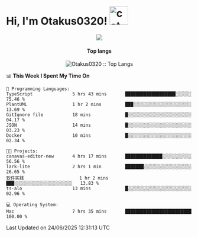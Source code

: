 <h1> Hi, I'm Otakus0320! <img src="https://media.giphy.com/media/mGcNjsfWAjY5AEZNw6/giphy.gif" width="50" alt="cat"></h1>

<p align="center"><a href="https://wakatime.com/@044d69d0-1253-4f60-96b6-5d19a0f9dde5"><img src="https://wakatime.com/badge/user/044d69d0-1253-4f60-96b6-5d19a0f9dde5.svg" /></a></p>

<h4 align="center">Top langs</h4>

<p align="center"><img src="https://github-readme-stats.vercel.app/api/top-langs/?username=Otakus0320&langs_count=10&theme=tokyonight&layout=compact&timestamp={{random_number}}" alt="Otakus0320 :: Top Langs" /></p>

<!--START_SECTION:waka-->
📊 **This Week I Spent My Time On** 

```text
💬 Programming Languages: 
TypeScript               5 hrs 43 mins       ███████████████████░░░░░░   75.46 % 
PlantUML                 1 hr 2 mins         ███░░░░░░░░░░░░░░░░░░░░░░   13.69 % 
GitIgnore file           18 mins             █░░░░░░░░░░░░░░░░░░░░░░░░   04.17 % 
JSON                     14 mins             █░░░░░░░░░░░░░░░░░░░░░░░░   03.23 % 
Docker                   10 mins             █░░░░░░░░░░░░░░░░░░░░░░░░   02.34 % 

🐱‍💻 Projects: 
canavas-editor-new       4 hrs 17 mins       ██████████████░░░░░░░░░░░   56.56 % 
lark-lite                2 hrs 1 min         ███████░░░░░░░░░░░░░░░░░░   26.65 % 
软件实践                     1 hr 2 mins         ███░░░░░░░░░░░░░░░░░░░░░░   13.83 % 
ts-alo                   13 mins             █░░░░░░░░░░░░░░░░░░░░░░░░   02.96 % 

💻 Operating System: 
Mac                      7 hrs 35 mins       █████████████████████████   100.00 % 
```


 Last Updated on 24/06/2025 12:31:13 UTC
<!--END_SECTION:waka-->
